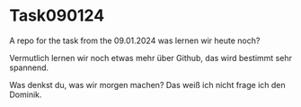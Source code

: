 # Task090124
A repo for the task from the 09.01.2024
was lernen wir heute noch?

Vermutlich lernen wir noch etwas mehr über Github, das wird bestimmt sehr spannend.

Was denkst du, was wir morgen machen?
Das weiß ich nicht frage ich den Dominik.